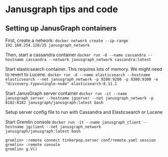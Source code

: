# Janusgraph tips and code

## Setting up JanusGraph containers

First, create a network:
`docker network create --ip-range 192.168.254.128/25 janusgraph_network`


Then, start a cassandra container
`docker run -d --name cassandra --hostname cassandra --network janusgraph_network cassandra:latest`


Start elasticsearch container. This requires lots of memory. We might need to revert to Lucene.
`docker run -d --name elasticsearch --hostname elasticsearch --net janusgraph_network -p 9200:9200 -p 9300:9300 -e "discovery.type=single-node" elasticsearch:8.11.1`

Start JanusGraph server container
`docker run -it --name janusgraph_server --hostname jgserver --net janusgraph_network -p 8182:8182 janusgraph/janusgraph:latest bash`

Setup server config file to run with Cassandra and Elasticsearch or Lucene

Start Gremlin console
`docker run -it --name janusgraph_client --hostname jgclient --net janusgraph_network janusgraph/janusgraph:latest bash`

```
gremlin> :remote connect tinkerpop.server conf/remote.yaml session
gremlin> :remote console
gremlin> g.V()
```

